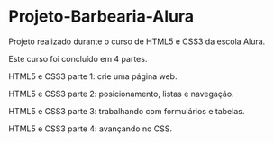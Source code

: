 # Projeto-Barbearia-Alura

Projeto realizado durante o curso de HTML5 e CSS3 da escola Alura.

Este curso foi concluído em 4 partes. 

HTML5 e CSS3 parte 1: crie uma página web. 

HTML5 e CSS3 parte 2: posicionamento, listas e navegação. 

HTML5 e CSS3 parte 3: trabalhando com formulários e tabelas. 

HTML5 e CSS3 parte 4: avançando no CSS. 
